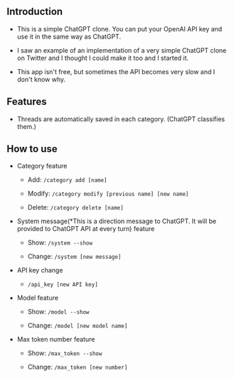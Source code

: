 ## Introduction

- This is a simple ChatGPT clone. You can put your OpenAI API key and use it in the same way as ChatGPT. 

- I saw an example of an implementation of a very simple ChatGPT clone on Twitter and I thought I could make it too and I started it.

- This app isn't free, but sometimes the API becomes very slow and I don't know why. 

## Features

- Threads are automatically saved in each category. (ChatGPT classifies them.)

## How to use

- Category feature

  - Add: `/category add [name]`
  
  - Modify: `/category modify [previous name] [new name]`
  
  - Delete: `/category delete [name]`
  
- System message(*This is a direction message to ChatGPT. It will be provided to ChatGPT API at every turn) feature

  - Show: `/system --show`
  
  - Change: `/system [new message]`
  
- API key change

  - `/api_key [new API key]`
  
- Model feature

  - Show: `/model --show`
  
  - Change: `/model [new model name]`
  
- Max token number feature

  - Show: `/max_token --show`
  
  - Change: `/max_token [new number]`
